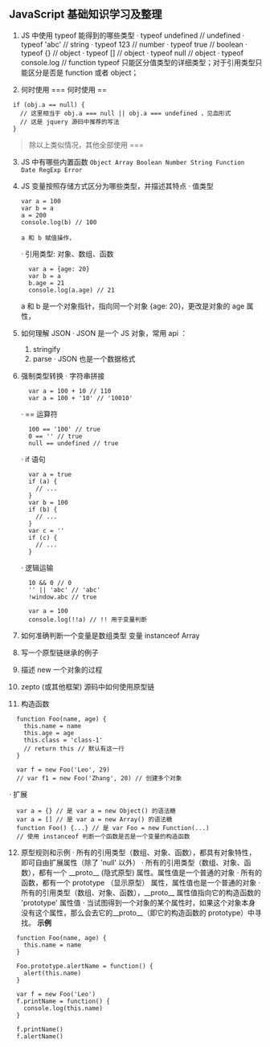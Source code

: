 ## JavaScript 基础知识学习及整理

1.  JS 中使用 typeof 能得到的哪些类型
    · typeof undefined // undefined
    · typeof 'abc' // string
    · typeof 123 // number
    · typeof true // boolean
    · typeof {} // object
    · typeof [] // object
    · typeof null // object
    · typeof console.log // function
    typeof 只能区分值类型的详细类型；对于引用类型只能区分是否是 function 或者 object；

2.  何时使用 === 何时使用 ==

```
 if (obj.a == null) {
   // 这里相当于 obj.a === null || obj.a === undefined ，见血形式
   // 这是 jquery 源码中推荐的写法
 }
```

  >除以上类似情况，其他全部使用 ===

3.  JS 中有哪些内置函数
    `Object Array Boolean Number String Function Date RegExp Error`

4.  JS 变量按照存储方式区分为哪些类型，并描述其特点
    · 值类型

      ```
      var a = 100
      var b = a
      a = 200
      console.log(b) // 100
      ```

        a 和 b 赋值操作，

      · 引用类型: 对象、数组、函数

      ```
        var a = {age: 20}
        var b = a
        b.age = 21
        console.log(a.age) // 21
      ```
      a 和 b 是一个对象指针，指向同一个对象 {age: 20}，更改是对象的 age 属性，

5.  如何理解 JSON
  · JSON 是一个 JS 对象，常用 api ：
    1. stringify
    2. parse
  · JSON 也是一个数据格式

6.  强制类型转换
    · 字符串拼接

    ```
      var a = 100 + 10 // 110
      var a = 100 + '10' // '10010'
    ```

    · == 运算符

    ```
      100 == '100' // true
      0 == '' // true
      null == undefined // true
    ```

    · if 语句

    ```
      var a = true
      if (a) {
        // ...
      }
      var b = 100
      if (b) {
        // ...
      }
      var c = ''
      if (c) {
        // ...
      }
    ```

    · 逻辑运输

    ```
      10 && 0 // 0
      '' || 'abc' // 'abc'
      !window.abc // true

      var a = 100
      console.log(!!a) // !! 用于变量判断
    ```
7. 如何准确判断一个变量是数组类型
  变量 instanceof Array 

8. 写一个原型链继承的例子
9. 描述 new 一个对象的过程
10. zepto (或其他框架) 源码中如何使用原型链 
11. 构造函数
  ```
    function Foo(name, age) {
      this.name = name
      this.age = age
      this.class = 'class-1'
      // return this // 默认有这一行
    }

    var f = new Foo('Leo', 29)
    // var f1 = new Foo('Zhang', 20) // 创建多个对象
  ```
  · 扩展
  ```
    var a = {} // 是 var a = new Object() 的语法糖
    var a = [] // 是 var a = new Array() 的语法糖
    function Foo() {...} // 是 var Foo = new Function(...)
    // 使用 instanceof 判断一个函数是否是一个变量的构造函数
  ```
12. 原型规则和示例
  · 所有的引用类型（数组、对象、函数），都具有对象特性，即可自由扩展属性（除了 'null' 以外）
  · 所有的引用类型（数组、对象、函数），都有一个 \_\_proto\_\_ (隐式原型) 属性。属性值是一个普通的对象
  · 所有的函数，都有一个 prototype （显示原型） 属性，属性值也是一个普通的对象
  · 所有的引用类型（数组、对象、函数），\_\_proto\_\_ 属性值指向它的构造函数的 'prototype' 属性值
  · 当试图得到一个对象的某个属性时，如果这个对象本身没有这个属性，那么会去它的\_\_proto\_\_（即它的构造函数的 prototype）中寻找。
**示例**
```
  function Foo(name, age) {
    this.name = name
  }

  Foo.prototype.alertName = function() {
    alert(this.name)
  }

  var f = new Foo('Leo')
  f.printName = function() {
    console.log(this.name)
  }

  f.printName()
  f.alertName()

```